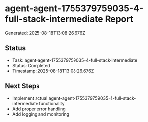 # agent-agent-1755379759035-4-full-stack-intermediate Report

Generated: 2025-08-18T13:08:26.676Z

## Status
- Task: agent-agent-1755379759035-4-full-stack-intermediate
- Status: Completed
- Timestamp: 2025-08-18T13:08:26.676Z

## Next Steps
- Implement actual agent-agent-1755379759035-4-full-stack-intermediate functionality
- Add proper error handling
- Add logging and monitoring

